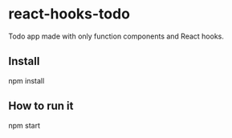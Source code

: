 # react-hooks-todo

Todo app made with only function components and React hooks.

## Install

npm install

## How to run it

npm start
